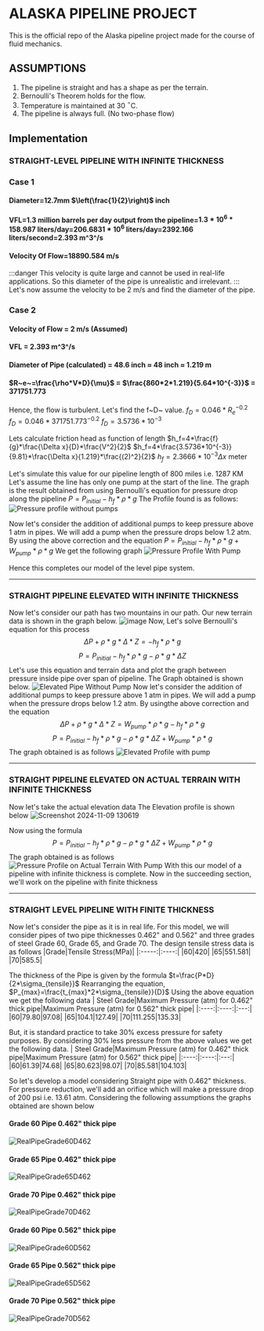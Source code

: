 # ALASKA PIPELINE PROJECT
This is the official repo of the Alaska pipeline project made for the course of fluid mechanics.
## ASSUMPTIONS
1. The pipeline is straight and has a shape as per the terrain.
2. Bernoulli's Theorem holds for the flow.
3. Temperature is maintained at 30 $^\circ$C.
4. The pipeline is always full. (No two-phase flow)
## Implementation
### STRAIGHT-LEVEL PIPELINE WITH INFINITE THICKNESS
### Case 1
#### Diameter=12.7mm $\left(\frac{1}{2}\right)$ inch
#### VFL=1.3 million barrels per day output from the pipeline=$1.3*10^6*158.987$ liters/day=$206.6831*10^6$ liters/day=$2392.166$ liters/second=2.393 m^3^/s
#### Velocity Of Flow=18890.584 m/s
:::danger
This velocity is quite large and cannot be used in real-life applications. So this diameter of the pipe is unrealistic and irrelevant.
:::
Let's now assume the velocity to be 2 m/s and find the diameter of the pipe.
### Case 2
#### Velocity of Flow = 2 m/s (Assumed)
#### VFL = 2.393 m^3^/s
#### Diameter of Pipe (calculated) = 48.6 inch $\approx$ 48 inch $\approx$ 1.219 m 
#### $R~e~=\frac{\rho*V*D}{\mu}$ = $\frac{860*2*1.219}{5.64*10^{-3}}$ = 371751.773
Hence, the flow is turbulent.
Let's find the f~D~ value.
$f_D=0.046*R_e^{-0.2}$
$f_D=0.046*371751.773^{-0.2}$
$f_D=3.5736*10^{-3}$

Lets calculate friction head as function of length
$h_f=4*\frac{f}{g}*\frac{\Delta x}{D}*\frac{V^2}{2}$
$h_f=4*\frac{3.5736*10^{-3}}{9.81}*\frac{\Delta x}{1.219}*\frac{(2)^2}{2}$
$h_f=2.3666*10^{-3} \Delta x$ meter 

Let's simulate this value for our pipeline length of 800 miles i.e. 1287 KM
Let's assume the line has only one pump at the start of the line.
The graph is the result obtained from using Bernoulli's equation for pressure drop along the pipeline
$P=P_{initial}-h_f*\rho*g$
The Profile found is as follows:
![Pressure profile without pumps](https://hackmd.io/_uploads/BJmENHpgyx.png)

Now let's consider the addition of additional pumps to keep pressure above 1 atm in pipes. We will add a pump when the pressure drops below 1.2 atm.
By using the  above correction and the equation 
$P=P_{initial}-h_f*\rho*g+W_{pump}* \rho*g$
We get the following graph
![Pressure Profile With Pump](https://hackmd.io/_uploads/HJz1UBTeJl.png)

Hence this completes our model of the level pipe system.
***
### STRAIGHT PIPELINE ELEVATED WITH INFINITE THICKNESS
Now let's consider our path has two mountains in our path. Our new terrain data is shown in the graph below.
![image](https://hackmd.io/_uploads/SJq0CCjWJl.png)
Now, Let's solve Bernoulli's equation for this process
$$\Delta P+\rho* g*\Delta* Z=- h_f*\rho* g$$$$P=P_{initial}- h_f*\rho* g-\rho* g*\Delta Z$$Let's use this equation and terrain data and plot the graph between pressure inside pipe over span of pipeline. The Graph obtained is shown below.
![Elevated Pipe Without Pump](https://hackmd.io/_uploads/BykxJknb1e.png)
Now let's consider the addition of additional pumps to keep pressure above 1 atm in pipes. We will add a pump when the pressure drops below 1.2 atm.
By usingthe  above correction and the equation 
$$\Delta P+\rho* g*\Delta* Z=W_{pump}* \rho*g- h_f*\rho* g$$$$P=P_{initial}- h_f*\rho* g-\rho* g*\Delta Z+W_{pump}* \rho*g$$The graph obtained is as follows
![Elevated Profile with pump](https://hackmd.io/_uploads/SJ_JE_cWyx.png)
***
### STRAIGHT PIPELINE ELEVATED ON ACTUAL TERRAIN WITH INFINITE THICKNESS
Now let's take the actual elevation data
The Elevation profile is shown below
![Screenshot 2024-11-09 130619](https://hackmd.io/_uploads/B1CpBz6Zkl.png)

Now using the formula
$$P=P_{initial}- h_f*\rho* g-\rho* g*\Delta Z+W_{pump}* \rho*g$$The graph obtained is as follows 
![Pressure Profile on Actual Terrain With Pump](https://hackmd.io/_uploads/SJ4oLGTZ1l.png)
With this our model of a pipeline with infinite thickness is complete. Now in the succeeding section, we'll work on the pipeline with finite thickness
***
### STRAIGHT LEVEL PIPELINE WITH FINITE THICKNESS
Now let's consider the pipe as it is in real life. For this model, we will consider pipes of two pipe thicknesses 0.462" and 0.562" and three grades of steel Grade 60, Grade 65, and Grade 70. The design tensile stress data is as follows
|Grade|Tensile Stress(MPa)|
|:-----:|:----:|
|60|420|
|65|551.581|
|70|585.5| 

The thickness of the Pipe is given by the formula
$t=\frac{P*D}{2*\sigma_{tensile}}$
Rearranging the equation,
$P_{max}=\frac{t_{max}*2*\sigma_{tensile}}{D}$
Using the above equation we get the following data
| Steel Grade|Maximum Pressure (atm) for 0.462" thick pipe|Maximum Pressure (atm) for 0.562" thick pipe|
|:----:|:----:|:---:|
|60|79.80|97.08|
|65|104.1|127.49|
|70|111.255|135.33|

But, it is standard practice to take 30% excess pressure for safety purposes. By considering 30% less pressure from the above values we get the following data.
| Steel Grade|Maximum Pressure (atm) for 0.462" thick pipe|Maximum Pressure (atm) for 0.562" thick pipe|
|:----:|:----:|:---:|
|60|61.39|74.68|
|65|80.623|98.07|
|70|85.581|104.103|

So let's develop a model considering Straight pipe with 0.462" thickness.
For pressure reduction, we'll add an orifice which will make a pressure drop of 200 psi i.e. 13.61 atm.
Considering the following assumptions the graphs obtained are shown below 
#### Grade 60 Pipe 0.462" thick pipe
![RealPipeGrade60D462](https://hackmd.io/_uploads/H1x-MI7fyg.png)
#### Grade 65 Pipe 0.462" thick pipe
![RealPipeGrade65D462](https://hackmd.io/_uploads/ryOmz8QzJl.png)

#### Grade 70 Pipe 0.462" thick pipe
![RealPipeGrade70D462](https://hackmd.io/_uploads/rJ1EMIXz1l.png)

#### Grade 60 Pipe 0.562" thick pipe
![RealPipeGrade60D562](https://hackmd.io/_uploads/r1FVzUQfJg.png)

#### Grade 65 Pipe 0.562" thick pipe
![RealPipeGrade65D562](https://hackmd.io/_uploads/Sk-Sf8Qzyg.png)

#### Grade 70 Pipe 0.562" thick pipe
![RealPipeGrade70D562](https://hackmd.io/_uploads/rk-wfU7fJl.png)


